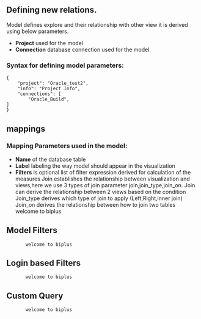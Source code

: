 ## Defining new relations. 

Model defines explore and their relationship with other view it is derived using below parameters.

- **Project** used for the model
- **Connection** database connection used for the model.

### Syntax for defining model parameters:
```
{
	"project": "Oracle_test2",
	"info": "Project Info",
	"connections": [
		"Oracle_Build",
]
}
``` 
## mappings

### Mapping Parameters used in the model:
- **Name** of the database table
- **Label** labeling the way model should appear in the visualization
- **Filters** is optional list of filter expression derived for calculation of the measures
Join establishes the relationship between visualization and views,here we use 3 types of join parameter join,join_type,join_on.
Join can derive the relationship between 2 views based on the condition
Join_type derives which type of join to apply (Left,Right,inner join)
Join_on derives the relationship between how to join two tables
           welcome to biplus
## Model Filters

           welcome to biplus

## Login based Filters

           welcome to biplus

## Custom Query
    
           welcome to biplus
<!--stackedit_data:
eyJoaXN0b3J5IjpbMTEyNDM3MjYxXX0=
-->
